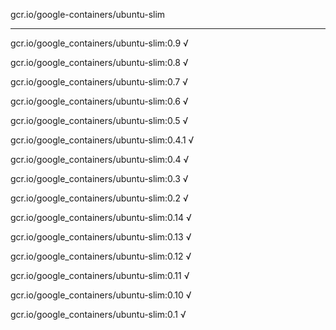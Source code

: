 gcr.io/google-containers/ubuntu-slim 

----
gcr.io/google_containers/ubuntu-slim:0.9 √

gcr.io/google_containers/ubuntu-slim:0.8 √

gcr.io/google_containers/ubuntu-slim:0.7 √

gcr.io/google_containers/ubuntu-slim:0.6 √

gcr.io/google_containers/ubuntu-slim:0.5 √

gcr.io/google_containers/ubuntu-slim:0.4.1 √

gcr.io/google_containers/ubuntu-slim:0.4 √

gcr.io/google_containers/ubuntu-slim:0.3 √

gcr.io/google_containers/ubuntu-slim:0.2 √

gcr.io/google_containers/ubuntu-slim:0.14 √

gcr.io/google_containers/ubuntu-slim:0.13 √

gcr.io/google_containers/ubuntu-slim:0.12 √

gcr.io/google_containers/ubuntu-slim:0.11 √

gcr.io/google_containers/ubuntu-slim:0.10 √

gcr.io/google_containers/ubuntu-slim:0.1 √

